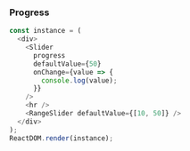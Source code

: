 ### Progress

<!--start-code-->

```js
const instance = (
  <div>
    <Slider
      progress
      defaultValue={50}
      onChange={value => {
        console.log(value);
      }}
    />
    <hr />
    <RangeSlider defaultValue={[10, 50]} />
  </div>
);
ReactDOM.render(instance);
```

<!--end-code-->
